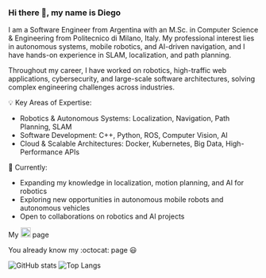 ### Hi there 👋, my name is Diego

I am a Software Engineer from Argentina with an M.Sc. in Computer Science & Engineering from Politecnico di Milano, Italy. My professional interest lies in autonomous systems, mobile robotics, and AI-driven navigation, and I have hands-on experience in SLAM, localization, and path planning.

Throughout my career, I have worked on robotics, high-traffic web applications, cybersecurity, and large-scale software architectures, solving complex engineering challenges across industries.


💡 Key Areas of Expertise:

* Robotics & Autonomous Systems: Localization, Navigation, Path Planning, SLAM
* Software Development: C++, Python, ROS, Computer Vision, AI
* Cloud & Scalable Architectures: Docker, Kubernetes, Big Data, High-Performance APIs


🚀 Currently:

* Expanding my knowledge in localization, motion planning, and AI for robotics
* Exploring new opportunities in autonomous mobile robots and autonomous vehicles
* Open to collaborations on robotics and AI projects


My [<img src='https://cdn-icons-png.flaticon.com/512/174/174857.png' alt='linkedin' height='20'>](https://www.linkedin.com/in/adiego73/) page

You already know my :octocat: page :smiley:

![GitHub stats](https://github-readme-stats.vercel.app/api?username=adiego73&show_icons=true&count_private=true&layout=compact&theme=calm)
![Top Langs](https://github-readme-stats.vercel.app/api/top-langs/?username=adiego73&hide=html&theme=calm&layout=compact&count_private=true)
